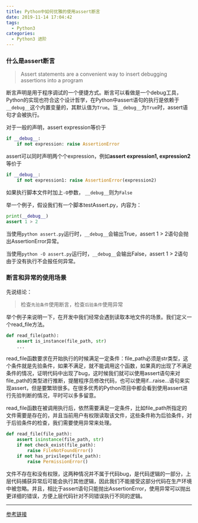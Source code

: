 ```yaml
---
title: Python中如何优雅的使用assert断言
date: 2019-11-14 17:04:42
tags:
  - Python3
categories:
  - Python3 进阶
---
```


### 什么是assert断言

> Assert statements are a convenient way to insert debugging assertions into a program

断言声明是用于程序调试的一个便捷方式。断言可以看做是一个debug工具，Python的实现也符合这个设计哲学，在Python中assert语句的执行是依赖于`__debug__`这个内置变量的，其默认值为`True`。当`__debug__`为`True`时，assert语句才会被执行。

对于一般的声明，assert expression等价于
```Python
if __debug__:
    if not expression: raise AssertionError
```
assert可以同时声明两个个expression，例如**assert expression1, expression2**等价于
```Python
if __debug__:
    if not expression1: raise AssertionError(expression2)
```
如果执行脚本文件时加上`-O`参数， `__debug__`则为`False`

举一个例子，假设我们有一个脚本testAssert.py，内容为：
```Python
print(__debug__)
assert 1 > 2
```
<!-- more -->

当使用`python assert.py`运行时，`__debug__`会输出True，assert 1 > 2语句会抛出AssertionError异常。

当使用`python -O assert.py`运行时，`__debug__`会输出False，assert 1 > 2语句由于没有执行不会报任何异常。


### 断言和异常的使用场景

先说结论：

> 检查`先验条件`使用断言，检查`后验条件`使用异常

举个例子来说明一下，在开发中我们经常会遇到读取本地文件的场景。我们定义一个read_file方法。

```python
def read_file(path):
    assert is_instance(file_path, str)
    ...
```
read_file函数要求在开始执行的时候满足一定条件：file_path必须是str类型，这个条件就是先验条件，如果不满足，就不能调用这个函数，如果真的出现了不满足条件的情况，证明代码中出现了bug，这时候我们就可以使用assert语句来对file_path的类型进行推断，提醒程序员修改代码，也可以使用if...raise...语句来实现assert，但是要繁琐很多。在很多优秀的Python项目中都会看到使用assert进行先验判断的情况，平时可以多多留意。

read_file函数在被调用执行后，依然需要满足一定条件，比如file_path所指定的文件需要是存在的，并且当前用户有权限读取该文件，这些条件称为后验条件，对于后验条件的检查，我们需要使用异常来处理。

```python
def read_file(file_path):
    assert isinstance(file_path, str)
    if not check_exist(file_path):
        raise FileNotFoundError()
    if not has_privilege(file_path):
        raise PermissionError()
```

文件不存在和没有权限，这两种情况并不属于代码bug，是代码逻辑的一部分，上层代码捕获异常后可能会执行其他逻辑，因此我们不能接受这部分代码在生产环境中被忽略。并且，相比于assert语句只能抛出AssertionError，使用异常可以抛出更详细的错误，方便上层代码针对不同错误执行不同的逻辑。

---
[参考链接](https://juejin.im/post/5af02413f265da0b776f9e15)
